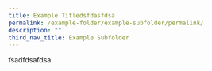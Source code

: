 ```yaml
---
title: Example Titledsfdasfdsa
permalink: /example-folder/example-subfolder/permalink/
description: ""
third_nav_title: Example Subfolder
---
```

fsadfdsafdsa